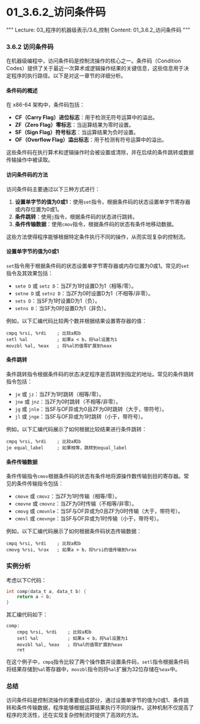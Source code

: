 # 01_3.6.2_访问条件码

"""
Lecture: 03_程序的机器级表示/3.6_控制
Content: 01_3.6.2_访问条件码
"""

### 3.6.2 访问条件码

在机器级编程中，访问条件码是控制流操作的核心之一。条件码（Condition Codes）提供了关于最近一次算术或逻辑操作结果的关键信息，这些信息用于决定程序的执行路径。以下是对这一章节的详细分析。

#### 条件码的概述

在 x86-64 架构中，条件码包括：
- **CF（Carry Flag）进位标志**：用于检测无符号运算中的溢出。
- **ZF（Zero Flag）零标志**：当运算结果为零时设置。
- **SF（Sign Flag）符号标志**：当运算结果为负时设置。
- **OF（Overflow Flag）溢出标志**：用于检测有符号运算中的溢出。

这些条件码在执行算术和逻辑操作时会被设置或清除，并在后续的条件跳转或数据传输操作中被读取。

#### 访问条件码的方法

访问条件码主要通过以下三种方式进行：
1. **设置单字节的值为0或1**：使用`set`指令，根据条件码的状态设置单字节寄存器或内存位置为0或1。
2. **条件跳转**：使用`j`指令，根据条件码的状态进行跳转。
3. **条件传输数据**：使用`cmov`指令，根据条件码的状态有条件地移动数据。

这些方法使得程序能够根据特定条件执行不同的操作，从而实现复杂的控制流。

#### 设置单字节的值为0或1

`set`指令用于根据条件码的状态设置单字节寄存器或内存位置为0或1。常见的`set`指令及其效果包括：
- `sete D` 或 `setz D`：当ZF为1时设置D为1（相等/零）。
- `setne D` 或 `setnz D`：当ZF为0时设置D为1（不相等/非零）。
- `sets D`：当SF为1时设置D为1（负）。
- `setns D`：当SF为0时设置D为1（非负）。

例如，以下汇编代码比较两个数并根据结果设置寄存器的值：
```assembly
cmpq %rsi, %rdi    ; 比较a和b
setl %al           ; 如果a < b，将%al设置为1
movzbl %al, %eax   ; 将%al的值零扩展到%eax
```

#### 条件跳转

条件跳转指令根据条件码的状态决定程序是否跳转到指定的地址。常见的条件跳转指令包括：
- `je` 或 `jz`：当ZF为1时跳转（相等/零）。
- `jne` 或 `jnz`：当ZF为0时跳转（不相等/非零）。
- `jg` 或 `jnle`：当SF与OF异或为0且ZF为0时跳转（大于，带符号）。
- `jl` 或 `jnge`：当SF与OF异或为1时跳转（小于，带符号）。

例如，以下汇编代码展示了如何根据比较结果进行条件跳转：
```assembly
cmpq %rsi, %rdi    ; 比较a和b
je equal_label     ; 如果相等，跳转到equal_label
```

#### 条件传输数据

条件传输指令`cmov`根据条件码的状态有条件地将源操作数传输到目的寄存器。常见的条件传输指令包括：
- `cmove` 或 `cmovz`：当ZF为1时传输（相等/零）。
- `cmovne` 或 `cmovnz`：当ZF为0时传输（不相等/非零）。
- `cmovg` 或 `cmovnle`：当SF与OF异或为0且ZF为0时传输（大于，带符号）。
- `cmovl` 或 `cmovnge`：当SF与OF异或为1时传输（小于，带符号）。

例如，以下汇编代码展示了如何根据条件码状态传输数据：
```assembly
cmpq %rsi, %rdi    ; 比较a和b
cmovg %rsi, %rax   ; 如果a > b，将%rsi的值传输到%rax
```

### 实例分析

考虑以下C代码：
```c
int comp(data_t a, data_t b) {
    return a < b;
}
```
其汇编代码如下：
```assembly
comp:
    cmpq %rsi, %rdi    ; 比较a和b
    setl %al           ; 如果a < b，将%al设置为1
    movzbl %al, %eax   ; 将%al的值零扩展到%eax
    ret
```
在这个例子中，`cmpq`指令比较了两个操作数并设置条件码，`setl`指令根据条件码将结果存储到`%al`寄存器中，`movzbl`指令则将`%al`扩展为32位存储在`%eax`中。

### 总结

访问条件码是控制流操作的重要组成部分，通过设置单字节的值为0或1、条件跳转和条件传输数据，程序能够根据运算结果执行不同的操作。这种机制不仅提高了程序的灵活性，还在实现复杂控制流时提供了高效的方法。